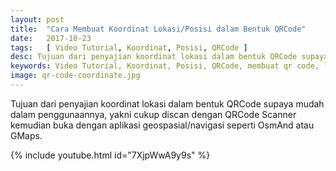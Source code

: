 ```yaml
---
layout: post
title:  "Cara Membuat Koordinat Lokasi/Posisi dalam Bentuk QRCode"
date:   2017-10-23
tags:   [ Video Tutorial, Koordinat, Posisi, QRCode ]
desc: Tujuan dari penyajian koordinat lokasi dalam bentuk QRCode supaya mudah dalam penggunaannya, yakni cukup discan dengan QRCode Scanner kemudian buka dengan aplikasi geospasial/navigasi seperti OsmAnd atau GMaps.
keywords: Video Tutorial, Koordinat, Posisi, QRCode, membuat qr code, lokasi absolute
image: qr-code-coordinate.jpg
---
```


<p class="intro"><span class="dropcap">T</span>ujuan dari penyajian koordinat lokasi dalam bentuk QRCode supaya mudah dalam penggunaannya, yakni cukup discan dengan QRCode Scanner kemudian buka dengan aplikasi geospasial/navigasi seperti OsmAnd atau GMaps.</p>

{% include youtube.html id="7XjpWwA9y9s" %}
